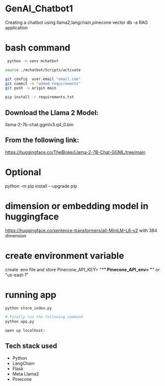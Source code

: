 # GenAI_Chatbot1
Creating a chatbot using llama2,langchain,pinecone vector db -a RAG application

# bash command
``` bash
 python -m venv mchatbot
 ```

``` bash
source ./mchatbot/Scripts/activate
```

```bash
git config  user.email "email.com"
git commit -m "added requirements"
git push -u origin main
```

``` bash
pip install -r requirements.txt
```

## Download the Llama 2 Model:

llama-2-7b-chat.ggmlv3.q4_0.bin


## From the following link:
https://huggingface.co/TheBloke/Llama-2-7B-Chat-GGML/tree/main

# Optional
python -m pip install --upgrade pip


# dimension or embedding model in huggingface
https://huggingface.co/sentence-transformers/all-MiniLM-L6-v2
 with 384 dimension


 # create environment variable
 create .env file and store Pinecone_API_KEY= "*******"
Pinecone_API_env= "******" or "us-east-1"

# running app

``` bash
python store_index.py
```

``` bash
# Finally run the following command
python app.py
```

``` bash 
open up localhost:
```

## Tech stack used
- Python
- LangChain
- Flask
- Meta Llama2
- Pinecone
